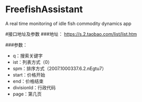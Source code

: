 # FreefishAssistant
A real time monitoring of idle fish commodity dynamics app

#接口地址及参数
###地址：
    https://s.2.taobao.com/list/list.htm

###参数：
- q：搜索关键字
- ist：列表方式（0）
- spm：排序方式（2007.1000337.6.2.nEgtu7）
- start：价格开始
- end：价格结束
- divisionId：行政代码
- page：第几页
